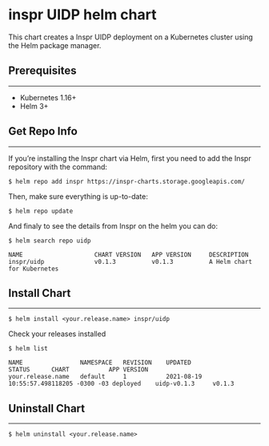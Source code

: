 # inspr UIDP helm chart

This chart creates a Inspr UIDP deployment on a Kubernetes cluster using the Helm package manager.

## Prerequisites
---
- Kubernetes 1.16+
- Helm 3+

## Get Repo Info
---
If you’re installing the Inspr chart via Helm, first you need to add the Inspr repository with the command:

```
$ helm repo add inspr https://inspr-charts.storage.googleapis.com/
```
Then, make sure everything is up-to-date:

```
$ helm repo update
```

And finaly to see the details from Inspr on the helm you can do:

```
$ helm search repo uidp

NAME                    CHART VERSION   APP VERSION     DESCRIPTION                                       
inspr/uidp              v0.1.3          v0.1.3          A Helm chart for Kubernetes 
```

## Install Chart
---

```
$ helm install <your.release.name> inspr/uidp
```

Check your releases installed

```
$ helm list

NAME                NAMESPACE   REVISION    UPDATED                                 STATUS      CHART           APP VERSION
your.release.name   default     1           2021-08-19 10:55:57.498118205 -0300 -03 deployed    uidp-v0.1.3     v0.1.3    
```

## Uninstall Chart
---

```
$ helm uninstall <your.release.name>
```